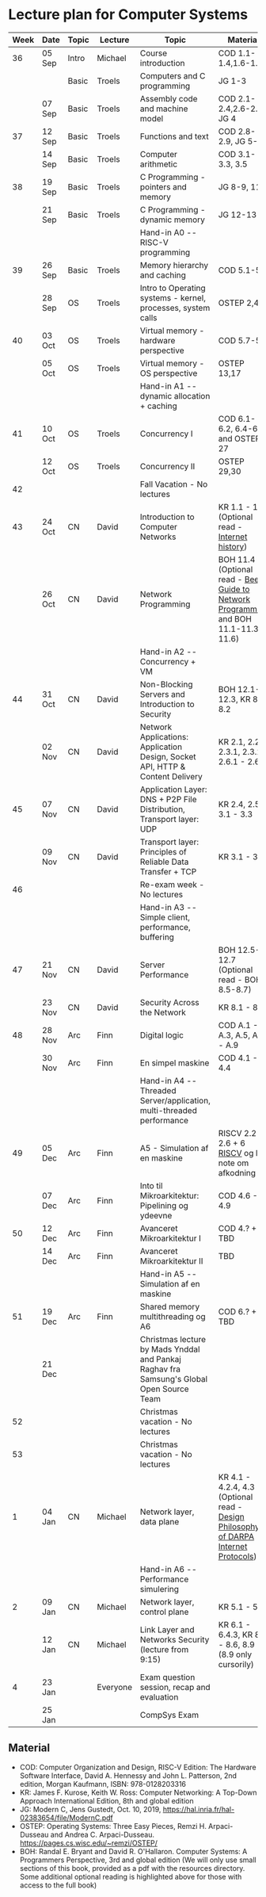 # Lecture plan for Computer Systems

| Week | Date   | Topic | Lecture  | Topic                                                                         | Material |
| ---- | ----   | ----- | -------  | ------                                                                        | -------- |
| 36   | 05 Sep | Intro | Michael  | Course introduction                                                           | COD 1.1-1.4,1.6-1.8 |
|      |        | Basic | Troels   | Computers and C programming                                                   | JG 1-3 |
|      | 07 Sep | Basic | Troels   | Assembly code and machine model                                               | COD 2.1-2.4,2.6-2.7, JG 4 |
| 37   | 12 Sep | Basic | Troels   | Functions and text                                                            | COD 2.8-2.9, JG 5-7 |
|      | 14 Sep | Basic | Troels   | Computer arithmetic                                                           | COD 3.1-3.3, 3.5 |
| 38   | 19 Sep | Basic | Troels   | C Programming - pointers and memory                                           | JG 8-9, 11 |
|      | 21 Sep | Basic | Troels   | C Programming - dynamic memory                                                | JG 12-13 |
|      |        |       |          | Hand-in A0 -- RISC-V programming                                              |          |
| 39   | 26 Sep | Basic | Troels   | Memory hierarchy and caching                                                  | COD 5.1-5.4 |
|      | 28 Sep | OS    | Troels   | Intro to Operating systems - kernel, processes, system calls                  | OSTEP 2,4,5 |
| 40   | 03 Oct | OS    | Troels   | Virtual memory - hardware perspective                                         | COD 5.7-5.8 |
|      | 05 Oct | OS    | Troels   | Virtual memory - OS perspective                                               | OSTEP 13,17 |
|      |        |       |          | Hand-in A1 -- dynamic allocation + caching                                    |          |
| 41   | 10 Oct | OS    | Troels   | Concurrency I                                                                 | COD 6.1-6.2, 6.4-6.5 and OSTEP 27 |
|      | 12 Oct | OS    | Troels   | Concurrency II                                                                | OSTEP 29,30 |
| 42   |        |       |          | Fall Vacation - No lectures                                                   |          |
| 43   | 24 Oct | CN    | David    | Introduction to Computer Networks                                             | KR 1.1 - 1.6 (Optional read - [Internet history](https://www.internetsociety.org/internet/history-internet/brief-history-internet/)) |
|      | 26 Oct | CN    | David    | Network Programming                                                           | BOH 11.4 (Optional read - [Beej's Guide to Network Programming](http://beej.us/guide/bgnet/) and BOH 11.1-11.3, 11.6) |
|      |        |       |          | Hand-in A2 -- Concurrency + VM                                                |          |
| 44   | 31 Oct | CN    | David    | Non-Blocking Servers and Introduction to Security                             | BOH 12.1-12.3, KR 8.1, 8.2  |
|      | 02 Nov | CN    | David    | Network Applications: Application Design, Socket API, HTTP & Content Delivery | KR 2.1, 2.2, 2.3.1, 2.3.2, 2.6.1 - 2.6.3 |
| 45   | 07 Nov | CN    | David    | Application Layer: DNS + P2P File Distribution, Transport layer: UDP          | KR 2.4, 2.5, 3.1 - 3.3 |
|      | 09 Nov | CN    | David    | Transport layer: Principles of Reliable Data Transfer + TCP                   | KR 3.1 - 3.7 |
| 46   |        |       |          | Re-exam week - No lectures                                                    |          |
|      |        |       |          | Hand-in A3  -- Simple client, performance, buffering                          |          |
| 47   | 21 Nov | CN    | David    | Server Performance                                                            | BOH 12.5-12.7 (Optional read - BOH 8.5-8.7) |
|      | 23 Nov | CN    | David    | Security Across the Network                                                   | KR 8.1 - 8.7 |
| 48   | 28 Nov | Arc   | Finn     | Digital logic                                                                 | COD A.1 - A.3, A.5, A7 - A.9 |
|      | 30 Nov | Arc   | Finn     | En simpel maskine                                                             | COD 4.1 - 4.4 |
|      |        |       |          | Hand-in A4 -- Threaded Server/application, multi-threaded performance         |  |
| 49   | 05 Dec | Arc   | Finn     | A5 - Simulation af en maskine                                                 | RISCV 2.2 - 2.6 + 6 [RISCV](https://riscv.org/wp-content/uploads/2017/05/riscv-spec-v2.2.pdf) og lille note om afkodning |
|      | 07 Dec | Arc   | Finn     | Into til Mikroarkitektur: Pipelining og ydeevne                               | COD 4.6 - 4.9 |
| 50   | 12 Dec | Arc   | Finn     | Avanceret Mikroarkitektur I                                                   | COD 4.? + TBD |
|      | 14 Dec | Arc   | Finn     | Avanceret Mikroarkitektur II                                                  | TBD |
|      |        |       |          | Hand-in A5 -- Simulation af en maskine                                        |  |
| 51   | 19 Dec | Arc   | Finn     | Shared memory multithreading og A6                                            | COD 6.? + TBD |
|      | 21 Dec |       |          | Christmas lecture by Mads Ynddal and Pankaj Raghav fra Samsung's Global Open Source Team                                    |         |
| 52   |        |       |          | Christmas vacation - No lectures                                              |         |
| 53   |        |       |          | Christmas vacation - No lectures                                              |         |
| 1    | 04 Jan | CN    | Michael  | Network layer, data plane                                                     | KR 4.1 - 4.2.4, 4.3 (Optional read - [Design Philosophy of DARPA Internet Protocols](http://www.cs.princeton.edu/courses/archive/spr14/cos461/papers/clark88.pdf)) |
|      |        |       |          | Hand-in A6 -- Performance simulering                                          |         |
| 2    | 09 Jan | CN    | Michael  | Network layer, control plane                                                  | KR 5.1 - 5.3 |
|      | 12 Jan | CN    | Michael  | Link Layer and Networks Security (lecture from 9:15)                          | KR 6.1 - 6.4.3, KR 8.5 - 8.6, 8.9 (8.9 only cursorily) |
| 4    | 23 Jan |       | Everyone | Exam question session, recap and evaluation                                   |         |
|      | 25 Jan |       |          | CompSys Exam                                                                  |         |


## Material

 - COD: Computer Organization and Design, RISC-V Edition: The Hardware Software Interface, David A. Hennessy and John L. Patterson, 2nd edition, Morgan Kaufmann, ISBN: 978-0128203316
 - KR: James F. Kurose, Keith W. Ross: Computer Networking: A Top-Down Approach International Edition, 8th and global edition
 - JG: Modern C, Jens Gustedt, Oct. 10, 2019, https://hal.inria.fr/hal-02383654/file/ModernC.pdf
 - OSTEP: Operating Systems: Three Easy Pieces, Remzi H. Arpaci-Dusseau and Andrea C. Arpaci-Dusseau. https://pages.cs.wisc.edu/~remzi/OSTEP/ 
 - BOH: Randal E. Bryant and David R. O'Hallaron. Computer Systems: A Programmers Perspective, 3rd and global edition (We will only use small sections of this book, provided as a pdf with the resources directory. Some additional optional reading is highlighted above for those with access to the full book)


